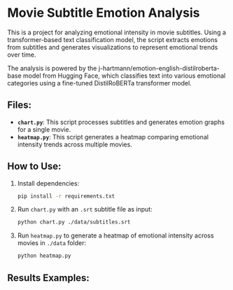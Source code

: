 # Movie Subtitle Emotion Analysis

This is a project for analyzing emotional intensity in movie subtitles. Using a transformer-based text classification model, the script extracts emotions from subtitles and generates visualizations to represent emotional trends over time.

The analysis is powered by the j-hartmann/emotion-english-distilroberta-base model from Hugging Face, which classifies text into various emotional categories using a fine-tuned DistilRoBERTa transformer model.

## Files:

- **`chart.py`**: This script processes subtitles and generates emotion graphs for a single movie.
- **`heatmap.py`**: This script generates a heatmap comparing emotional intensity trends across multiple movies.

## How to Use:

1. Install dependencies:
   ```bash
   pip install -r requirements.txt
   ```
2. Run `chart.py` with an `.srt` subtitle file as input:
   ```bash
   python chart.py ./data/subtitles.srt
   ```
3. Run `heatmap.py` to generate a heatmap of emotional intensity across movies in `./data` folder:
   ```bash
   python heatmap.py
   ```

## Results Examples:


